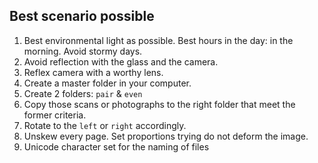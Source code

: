## Best scenario possible


1. Best environmental light as possible. Best hours in the day: in the morning. Avoid stormy days.
2. Avoid reflection with the glass and the camera.
3. Reflex camera with a worthy lens.
4. Create a master folder in your computer.
5. Create 2 folders: `pair` & `even` 
6. Copy those scans or photographs to the right folder that meet the former criteria.
7. Rotate to the `left` or `right` accordingly.
8. Unskew every page. Set proportions trying do not deform the image. 
9. Unicode character set for the naming of files